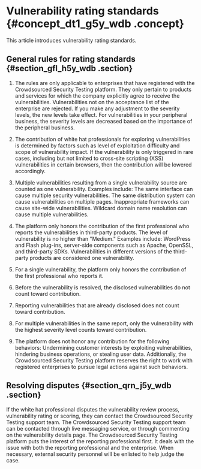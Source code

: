 # Vulnerability rating standards {#concept_dt1_g5y_wdb .concept}

This article introduces vulnerability rating standards.

## General rules for rating standards {#section_gfl_h5y_wdb .section}

1.  The rules are only applicable to enterprises that have registered with the Crowdsourced Security Testing platform. They only pertain to products and services for which the company explicitly agree to receive the vulnerabilities. Vulnerabilities not on the acceptance list of the enterprise are rejected. If you make any adjustment to the severity levels, the new levels take effect. For vulnerabilities in your peripheral business, the severity levels are decreased based on the importance of the peripheral business.

2.  The contribution of white hat professionals for exploring vulnerabilities is determined by factors such as level of exploitation difficulty and scope of vulnerability impact. If the vulnerability is only triggered in rare cases, including but not limited to cross-site scripting \(XSS\) vulnerabilities in certain browsers, then the contribution will be lowered accordingly.

3.  Multiple vulnerabilities resulting from a single vulnerability source are counted as one vulnerability. Examples include: The same interface can cause multiple security vulnerabilities. The same distribution system can cause vulnerabilities on multiple pages. Inappropriate frameworks can cause site-wide vulnerabilities. Wildcard domain name resolution can cause multiple vulnerabilities.

4.  The platform only honors the contribution of the first professional who reports the vulnerabilities in third-party products. The level of vulnerability is no higher than "Medium." Examples include: WordPress and Flash plug-ins, server-side components such as Apache, OpenSSL, and third-party SDKs. Vulnerabilities in different versions of the third-party products are considered one vulnerability.

5.  For a single vulnerability, the platform only honors the contribution of the first professional who reports it.

6.  Before the vulnerability is resolved, the disclosed vulnerabilities do not count toward contribution.

7.  Reporting vulnerabilities that are already disclosed does not count toward contribution.

8.  For multiple vulnerabilities in the same report, only the vulnerability with the highest severity level counts toward contribution.

9.  The platform does not honor any contribution for the following behaviors: Undermining customer interests by exploiting vulnerabilities, hindering business operations, or stealing user data. Additionally, the Crowdsourced Security Testing platform reserves the right to work with registered enterprises to pursue legal actions against such behaviors.


## Resolving disputes {#section_qrn_j5y_wdb .section}

If the white hat professional disputes the vulnerability review process, vulnerability rating or scoring, they can contact the Crowdsourced Security Testing support team. The Crowdsourced Security Testing support team can be contacted through live messaging service, or through commenting on the vulnerability details page. The Crowdsourced Security Testing platform puts the interest of the reporting professional first. It deals with the issue with both the reporting professional and the enterprise. When necessary, external security personnel will be enlisted to help judge the case.

